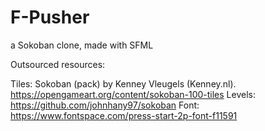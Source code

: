 # F-Pusher
a Sokoban clone, made with SFML


Outsourced resources:

Tiles:  Sokoban (pack)	by  Kenney Vleugels (Kenney.nl).  https://opengameart.org/content/sokoban-100-tiles
Levels:	https://github.com/johnhany97/sokoban
Font:	https://www.fontspace.com/press-start-2p-font-f11591
